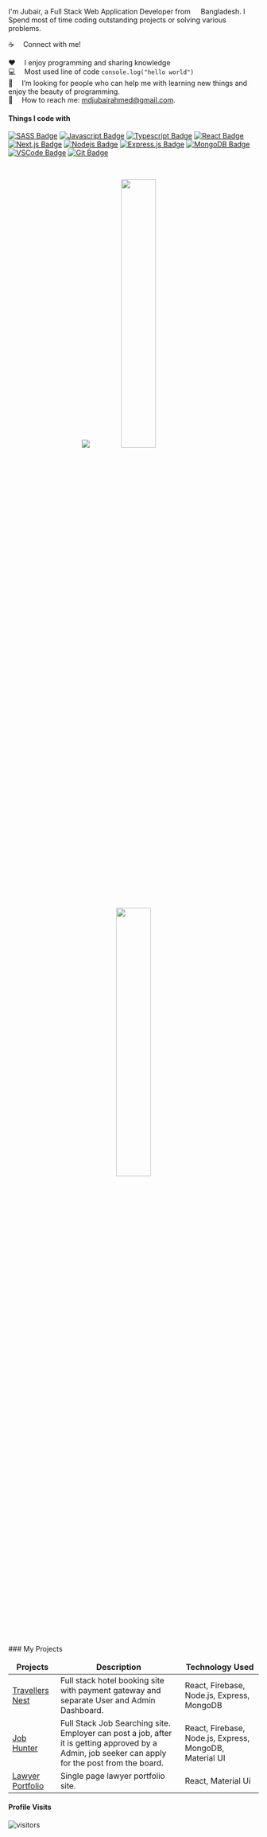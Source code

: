 

I'm Jubair, a Full Stack Web Application Developer from <img src="https://image.flaticon.com/icons/svg/323/323299.svg" width="13"/> Bangladesh. I Spend most of time coding outstanding projects or solving various problems.

:coffee: &emsp;Connect with me!

:hearts: &emsp;I enjoy programming and sharing knowledge <br/>
:computer: &emsp;Most used line of code `console.log("hello world")` <br/>
🤔 &emsp;I’m looking for people who can help me with learning new things and enjoy the beauty of programming.<br/>
:e-mail: &emsp;How to reach me: mdjubairahmed@gmail.com.

#### Things I code with

[![SASS Badge](https://img.shields.io/badge/Sass-CC6699?style=for-the-badge&logo=sass&logoColor=white)](#) [![Javascript Badge](https://img.shields.io/badge/-Javascript-F0DB4F?style=for-the-badge&labelColor=black&logo=javascript&logoColor=F0DB4F)](#) [![Typescript Badge](https://img.shields.io/badge/-Typescript-007acc?style=for-the-badge&labelColor=black&logo=typescript&logoColor=007acc)](#) [![React Badge](https://img.shields.io/badge/-React-61DBFB?style=for-the-badge&labelColor=black&logo=react&logoColor=61DBFB)](#) [![Next.js Badge](https://img.shields.io/badge/next.js-000000?style=for-the-badge&logo=nextdotjs&logoColor=white)](#) [![Nodejs Badge](https://img.shields.io/badge/-Nodejs-3C873A?style=for-the-badge&labelColor=black&logo=node.js&logoColor=3C873A)](#) [![Express.js Badge](https://img.shields.io/badge/Express.js-000000?style=for-the-badge&logo=express&logoColor=white)](#) [![MongoDB Badge](https://img.shields.io/badge/MongoDB-4EA94B?style=for-the-badge&logo=mongodb&logoColor=white)](#) [![VSCode Badge](https://img.shields.io/badge/Visual_Studio-5C2D91?style=for-the-badge&logo=visual%20studio&logoColor=white)](#) [![Git Badge](https://img.shields.io/badge/Git-F05032?style=for-the-badge&logo=git&logoColor=white)](#)

<br>

<p align="center">
  <img src="https://github-readme-stats.vercel.app/api?username=mjahmed-wd&show_icons=true&theme=tokyonight&line_height=52" />
  <img width="37.2%" src="https://github-readme-stats.vercel.app/api/top-langs/?username=mjahmed-wd&count_private=true&theme=tokyonight&line_height=52" />
</p>

<p align="center">
 <img width="37.2%" src="https://github-readme-streak-stats.herokuapp.com/?user=mjahmed-wd&theme=dark" />
</p>

<br>
### My Projects

<table>
  <thead align="center">
    <tr border: none;>
      <td><b>Projects</b></td>
      <td><b>Description</b></td>
      <td><b>Technology Used</b></td>
    </tr>
  </thead>
  <tbody>
    <tr>
      <td><a href="https://travellers-nest.web.app" target="_blank">Travellers Nest</a></td>
      <td>Full stack hotel booking site with payment gateway and separate User and Admin Dashboard.</td>
      <td>React, Firebase, Node.js, Express, MongoDB</td>
    </tr>
    <tr>
      <td> <a href="https://job-hunter-bd.web.app/"> Job Hunter</a></td>
      <td>Full Stack Job Searching site. Employer can post a job, after it is getting approved by a Admin, job seeker can apply for the post from the board.</td>
      <td>React, Firebase, Node.js, Express, MongoDB, Material UI</td>
    </tr>
    <tr>
      <td><a href="https://sirajalislam.com/" target="_blank">Lawyer Portfolio</a></td>
      <td>Single page lawyer portfolio site.</td>
      <td>React, Material Ui</td>
    </tr>
  </tbody>
</table>

#### Profile Visits

![visitors](https://visitor-badge.glitch.me/badge?page_id=mjahmed-wd.mjahmed-wd)

